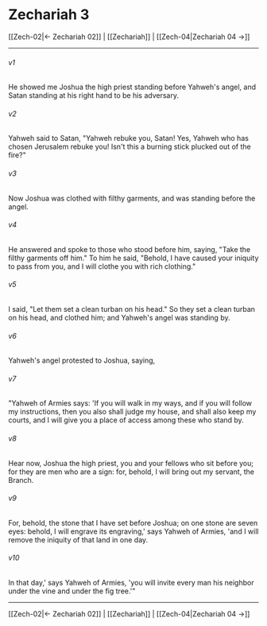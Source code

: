 # Zechariah 3

[[Zech-02|← Zechariah 02]] | [[Zechariah]] | [[Zech-04|Zechariah 04 →]]
***



###### v1 
He showed me Joshua the high priest standing before Yahweh's angel, and Satan standing at his right hand to be his adversary. 

###### v2 
Yahweh said to Satan, "Yahweh rebuke you, Satan! Yes, Yahweh who has chosen Jerusalem rebuke you! Isn't this a burning stick plucked out of the fire?" 

###### v3 
Now Joshua was clothed with filthy garments, and was standing before the angel. 

###### v4 
He answered and spoke to those who stood before him, saying, "Take the filthy garments off him." To him he said, "Behold, I have caused your iniquity to pass from you, and I will clothe you with rich clothing." 

###### v5 
I said, "Let them set a clean turban on his head." So they set a clean turban on his head, and clothed him; and Yahweh's angel was standing by. 

###### v6 
Yahweh's angel protested to Joshua, saying, 

###### v7 
"Yahweh of Armies says: 'If you will walk in my ways, and if you will follow my instructions, then you also shall judge my house, and shall also keep my courts, and I will give you a place of access among these who stand by. 

###### v8 
Hear now, Joshua the high priest, you and your fellows who sit before you; for they are men who are a sign: for, behold, I will bring out my servant, the Branch. 

###### v9 
For, behold, the stone that I have set before Joshua; on one stone are seven eyes: behold, I will engrave its engraving,' says Yahweh of Armies, 'and I will remove the iniquity of that land in one day. 

###### v10 
In that day,' says Yahweh of Armies, 'you will invite every man his neighbor under the vine and under the fig tree.'"

***
[[Zech-02|← Zechariah 02]] | [[Zechariah]] | [[Zech-04|Zechariah 04 →]]
